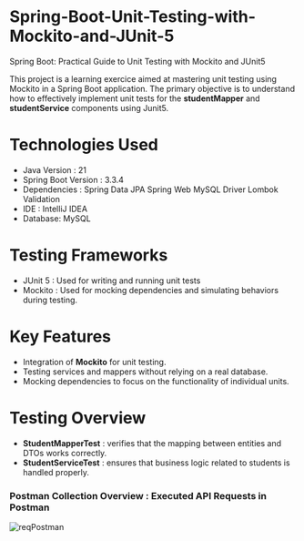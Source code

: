 # Spring-Boot-Unit-Testing-with-Mockito-and-JUnit-5
Spring Boot: Practical Guide to Unit Testing with Mockito and JUnit5

This project is a learning exercice aimed at mastering unit testing using Mockito in a Spring Boot application.
The primary objective is to understand how to effectively implement unit tests for the **studentMapper** and **studentService** components using Junit5.

# Technologies Used
- Java Version : 21
- Spring Boot Version : 3.3.4
- Dependencies :
Spring Data JPA
Spring Web
MySQL Driver
Lombok
Validation
- IDE : IntelliJ IDEA
- Database: MySQL

# Testing Frameworks
- JUnit 5 : Used for writing and running unit tests
- Mockito : Used for mocking dependencies and simulating behaviors during testing.

# Key Features
- Integration of **Mockito** for unit testing.
- Testing services and mappers without relying on a real database.
- Mocking dependencies to focus on the functionality of individual units.

# Testing Overview
- **StudentMapperTest** : verifies that the mapping between entities and DTOs works correctly.
- **StudentServiceTest** : ensures that business logic related to students is handled properly.

### Postman Collection Overview : Executed API Requests in Postman
![reqPostman](https://github.com/user-attachments/assets/d061bda7-236d-413e-81c0-6cb6a8cf1ce4)
